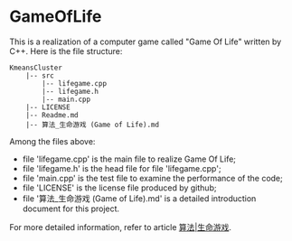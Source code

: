 # GameOfLife

This is a realization of a computer game called "Game Of Life" written by C++. Here is the file structure:

```
KmeansCluster
    |-- src
        |-- lifegame.cpp
        |-- lifegame.h
        |-- main.cpp
    |-- LICENSE
    |-- Readme.md
    |-- 算法_生命游戏 (Game of Life).md
```
Among the files above:
- file 'lifegame.cpp' is the main file to realize Game Of Life;
- file 'lifegame.h' is the head file for file 'lifegame.cpp';
- file 'main.cpp' is the test file to examine the performance of the code;
- file 'LICENSE' is the license file produced by github;
- file '算法_生命游戏 (Game of Life).md' is a detailed introduction document for this project.

For more detailed information, refer to article [算法|生命游戏](https://github.com/chentianyangWHU/GameOfLife/blob/master/%E7%AE%97%E6%B3%95_%E7%94%9F%E5%91%BD%E6%B8%B8%E6%88%8F%20(Game%20of%20Life).md).
